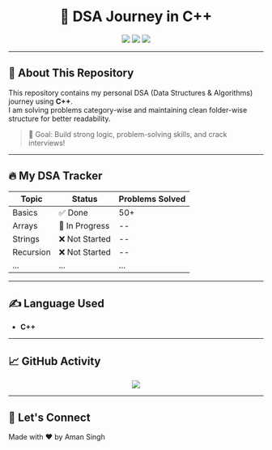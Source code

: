 <h1 align="center">🚀 DSA Journey in C++</h1>

<p align="center">
  <img src="https://img.shields.io/badge/C%2B%2B-DSA-blue.svg?style=for-the-badge&logo=c%2B%2B" />
  <img src="https://img.shields.io/badge/Code-Everyday-success?style=for-the-badge" />
  <img src="https://img.shields.io/github/last-commit/Aman-toad/DSA?style=for-the-badge" />
</p>

---

## 📌 About This Repository

This repository contains my personal DSA (Data Structures & Algorithms) journey using **C++**.  
I am solving problems category-wise and maintaining clean folder-wise structure for better readability.

> 🧠 Goal: Build strong logic, problem-solving skills, and crack interviews!

---

## 🔥 My DSA Tracker

| Topic              | Status     | Problems Solved |
|-------------------|------------|------------------|
| Basics             | ✅ Done     | 50+               |
| Arrays             | 🚧 In Progress | --              |
| Strings            | ❌ Not Started | --            |
| Recursion          | ❌ Not Started | --            |
| ...                | ...        | ...              |

---

## ✍️ Language Used
- **C++**

---

## 📈 GitHub Activity

<p align="center">
  <img src="https://github-readme-streak-stats.herokuapp.com/?user=Aman-toad&theme=tokyonight" />
</p>

---

## 🤝 Let's Connect

Made with ❤️ by Aman Singh  

